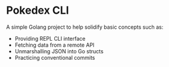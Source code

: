 # Pokedex CLI

A simple Golang project to help solidify basic concepts such as:
- Providing REPL CLI interface
- Fetching data from a remote API
- Unmarshalling JSON into Go structs
- Practicing conventional commits
